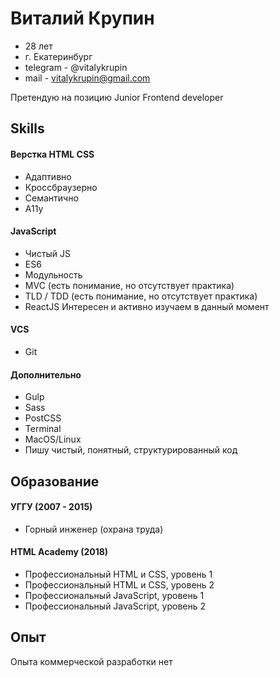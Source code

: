 # Виталий Крупин

- 28 лет
- г. Екатеринбург
- telegram - @vitalykrupin
- mail - vitalykrupin@gmail.com

Претендую на позицию Junior Frontend developer

## Skills

#### Верстка HTML CSS

- Адаптивно
- Кроссбраузерно
- Семантично
- A11y

#### JavaScript

- Чистый JS
- ES6
- Модульность
- MVC (есть понимание, но отсутствует практика)
- TLD / TDD (есть понимание, но отсутствует практика)
- ReactJS Интересен и активно изучаем в данный момент

#### VCS

- Git

#### Дополнительно

- Gulp
- Sass
- PostCSS
- Terminal
- MacOS/Linux
- Пишу чистый, понятный, структурированный код

## Образование

#### УГГУ (2007 - 2015)

- Горный инженер (охрана труда)

#### HTML Academy (2018)

- Профессиональный HTML и CSS, уровень 1
- Профессиональный HTML и CSS, уровень 2
- Профессиональный JavaScript, уровень 1
- Профессиональный JavaScript, уровень 2 

## Опыт

Опыта коммерческой разработки нет
